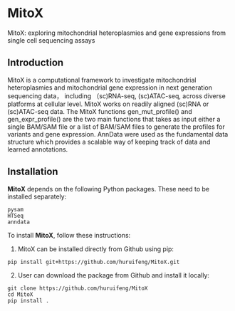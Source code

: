 # MitoX
MitoX: exploring mitochondrial heteroplasmies and gene expressions from single cell sequencing assays

## Introduction

MitoX is a computational framework to investigate mitochondrial heteroplasmies and mitochondrial gene expression in next generation sequencing data， including （sc)RNA-seq, (sc)ATAC-seq, across diverse platforms at cellular level. MitoX works on readily aligned (sc)RNA or (sc)ATAC-seq data. The MitoX functions gen_mut_profile() and gen_expr_profile() are the two main functions that takes as input either a single BAM/SAM file or a list of BAM/SAM files to generate the profiles for variants and gene expression. AnnData were used as the fundamental data structure which provides a scalable way of keeping track of data and learned annotations.


## Installation

**MitoX** depends on the following Python packages. These need to be installed separately:
```
pysam
HTSeq
anndata
```

To install **MitoX**, follow these instructions:

1. MitoX can be installed directly from Github using pip:

```alias
pip install git+https://github.com/huruifeng/MitoX.git
```

2. User can download the package from Github and install it locally:

```alias
git clone https://github.com/huruifeng/MitoX
cd MitoX
pip install .
```
